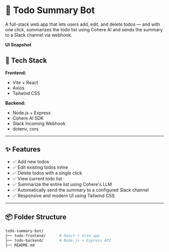 # 📝 Todo Summary Bot

A full-stack web app that lets users add, edit, and delete todos — and with one click, summarizes the todo list using Cohere AI and sends the summary to a Slack channel via webhook.

**UI Snapshot**



## 🚀 Tech Stack

**Frontend:**
- Vite + React
- Axios
- Tailwind CSS

**Backend:**
- Node.js + Express
- Cohere AI SDK
- Slack Incoming Webhook
- dotenv, cors

---

## ✨ Features

- ✅ Add new todos
- ✅ Edit existing todos inline
- ✅ Delete todos with a single click
- ✅ View current todo list
- ✅ Summarize the entire list using Cohere's LLM
- ✅ Automatically send the summary to a configured Slack channel
- ✅ Responsive and modern UI using Tailwind CSS

---

## 📦 Folder Structure

```bash
todo-summary-bot/
├── todo-frontend/      # React + Vite app
├── todo-backend/       # Node.js + Express API
├── README.md
